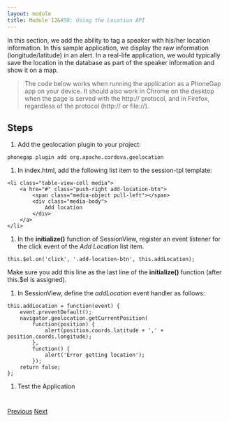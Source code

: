 ```yaml
---
layout: module
title: Module 12&#58; Using the Location API
---
```

In this section, we add the ability to tag a speaker with his/her location information. In this sample application, we display the raw information (longitude/latitude) in an alert. In a real-life application, we would typically save the location in the database as part of the speaker information and show it on a map.

> The code below works when running the application as a PhoneGap app on your device. It should also work in Chrome on the desktop when the page is served with the http:// protocol, and in Firefox, regardless of the protocol (http:// or file://).


## Steps

1. Add the geolocation plugin to your project:

  ```
  phonegap plugin add org.apache.cordova.geolocation
  ```

1. In index.html, add the following list item to the session-tpl template:

  ```
  <li class="table-view-cell media">
      <a hre="#" class="push-right add-location-btn">
          <span class="media-object pull-left"></span>
          <div class="media-body">
              Add location
          </div>
      </a>
  </li>
  ```

1. In the **initialize()** function of SessionView, register an event listener for the click event of the *Add Location* list item.

  ```
  this.$el.on('click', '.add-location-btn', this.addLocation);
  ```

  Make sure you add this line as the last line of the **initialize()** function (after this.$el is assigned).

1. In SessionView, define the *addLocation* event handler as follows:

  ```
  this.addLocation = function(event) {
      event.preventDefault();
      navigator.geolocation.getCurrentPosition(
          function(position) {
              alert(position.coords.latitude + ',' + position.coords.longitude);
          },
          function() {
              alert('Error getting location');
          });
      return false;
  };
  ```

1. Test the Application


<div class="row" style="margin-top:40px;">
<div class="col-sm-12">
<a href="hardware-acceleration.html" class="btn btn-default"><i class="glyphicon glyphicon-chevron-left"></i> 
Previous</a>
<a href="contacts-api.html" class="btn btn-default pull-right">Next <i class="glyphicon 
glyphicon-chevron-right"></i></a>
</div>
</div>


